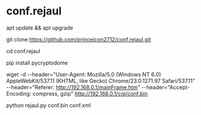 # conf.rejaul
apt update && apt upgrade

git clone https://github.com/princeicon2712/conf.rejaul.git

cd conf.rejaul

pip install pycryptodome

wget -d --header="User-Agent: Mozilla/5.0 (Windows NT 6.0) AppleWebKit/537.11 (KHTML, like Gecko) Chrome/23.0.1271.97 Safari/537.11" --header="Referer: http://192.168.0.1/mainFrame.htm" --header="Accept-Encoding: compress, gzip" http://192.168.0.1/cgi/conf.bin




python rejaul.py conf.bin conf.xml

